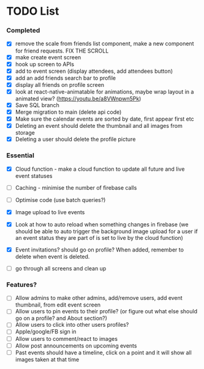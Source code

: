 # TODO List

### Completed
- [x] remove the scale from friends list component, make a new component for friend requests. FIX THE SCROLL
- [x] make create event screen
- [x] hook up screen to APIs
- [x] add to event screen (display attendees, add attendees button)
- [x] add an add friends search bar to profile
- [x] display all friends on profile screen
- [x] look at react-native-animatable for animations, maybe wrap layout in a animated view? (https://youtu.be/a8VWnpwn5Pk)
- [x] Save SQL branch
- [x] Merge migration to main (delete api code)
- [x] Make sure the calendar events are sorted by date, first appear first etc
- [x] Deleting an event should delete the thumbnail and all images from storage
- [x] Deleting a user should delete the profile picture

### Essential
- [x] Cloud function - make a cloud function to update all future and live event statuses
- [ ] Caching - minimise the number of firebase calls
- [ ] Optimise code (use batch queries?)
- [x] Image upload to live events
- [x] Look at how to auto reload when something changes in firebase (we should be able to auto trigger the background image upload for a user if an event status they are part of is set to live by the cloud function)
- [x] Event invitations? should go on profile? When added, remember to delete when event is deleted. 
- [ ] go through all screens and clean up 


### Features?
- [ ] Allow admins to make other admins, add/remove users, add event thumbnail, from edit event screen
- [ ] Allow users to pin events to their profile? (or figure out what else should go on a profile? and About section?)
- [ ] Allow users to click into other users profiles?
- [ ] Apple/google/FB sign in
- [ ] Allow users to comment/react to images
- [ ] Allow post announcements on upcoming events
- [ ] Past events should have a timeline, click on a point and it will show all images taken at that time
